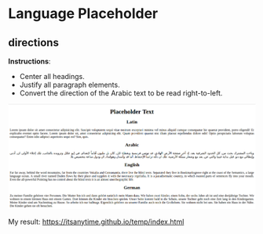 # Language Placeholder

## directions

**Instructions**:

-   Center all headings.
-   Justify all paragraph elements.
-   Convert the direction of the Arabic text to be read right-to-left.

![alt-text](reference.png "Reference Image")

My result: https://itsanytime.github.io/temp/index.html